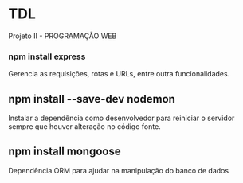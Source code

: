 # TDL
Projeto II - PROGRAMAÇÃO WEB

### npm install express
Gerencia as requisições, rotas e URLs, entre outra funcionalidades.

## npm install --save-dev nodemon
Instalar a dependência como desenvolvedor para reiniciar o servidor sempre que houver alteração no código fonte.

## npm install mongoose
Dependência ORM para ajudar na manipulação do banco de dados